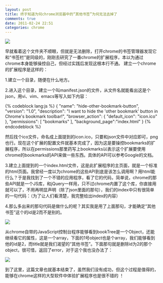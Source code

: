 ```yaml
---
layout: post
title: 终于知道为何chrome浏览器中的“其他书签”为何无法去掉了
comments: true
date: 2011-02-24 22:51
categories: chrome
---
```

![](http://pic.yupoo.com/loose_v/ASbtBMXR/TI9ji.png)

早就看着这个文件夹不顺眼，但就是无法删除，打开chrome的书签管理器发现它和“书签栏”是同级的，刚刚去研究了一番chrome的扩展程序，本以为通过chrome本身能够操控自己，但经过实践后发现这根本行不通。 建立一个chrome的扩展程序是这样的： 

1.建立一个目录，随便在什么地方。 

2.进入这个目录，建立一个叫manifest.json的文件，从文件名就能看出这是个json，用vi、vim、emacs等写入如下内容：  


{% codeblock lang:js %}
{
 "name": "hide-other-bookmark-button",
 "version": "1.0",
 "description": "I want to hide the 'other bookmark' button in Chrome's bookmark toolbar!",
 "browser_action": {
   "default_icon": "icon.ico"
 },
 "permissions": [
    "bookmarks"
  ],
 "background_page":"index.html"
}
{% endcodeblock %}

然后找个ico文件，命名成上面提到的icon.ico，只要和json文件中对应即可，png也行。现在这个扩展的配置文件就基本完成了，因为这是要操控bookmarks的扩展程序，所以在permissions那里药写上bookmarks以表示这个扩展要使用chrome的bookmarks的API来做一些东西。具体的API可以参考Google的文档。 

3.建立上面提到的一个index.html文件，这是此扩展程序的主页面，就是一个标准的html页面。我曾经一度以为chrome的这些API到底是该怎么调用啊？用html能行么？于是我找到了一个不错的应用程序，看了它的代码，简单说，chrome的那些API就是一个JS库，和jQuery一样用，只不过chrome内置了这个库，你直接用就可以了，不用再明显声明（除了json里面的那句），我们的index中只有很简单的一句代码：（为了让人们看清楚，我完整给出index的内容）

4.那么多出来的那句代码是做什么的呢？其实我是用了上面那句，才能确定“其他书签”这个的id是2而不是别的。 

![](http://pic.yupoo.com/loose_v/ASbtC0ec/lNALS.png)

从chrome自带的JavaScript控制台程序能够看到bookTree是一个Object，还能继续看它的属性，这是一个array，下面的1号object也是个array，我们能够看到他的id是2，而title就是我们渴望的“其他书签”。下面那句就是删除id为2的那个object，很可惜，返回了error，对于这个我也没办法了： 

![](http://pic.yupoo.com/loose_v/ASbvzoiM/kjvjq.png)

到了这里，这篇文章也就基本结束了，虽然我们没有成功，但这个过程是值得的，能够在chrome这样的大型软件中体验扩展程序也是很不错的
！

